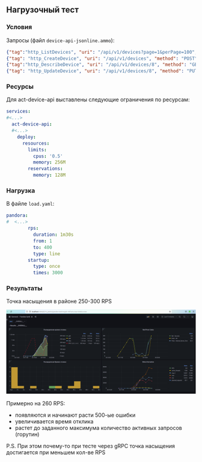 ## Нагрузочный тест
### Условия
Запросы (файл `device-api-jsonline.ammo`):
```json lines
{"tag":"http_ListDevices", "uri": "/api/v1/devices?page=1&perPage=100", "method": "GET", "headers": {"Accept": "application/json"},"body": "", "host": "act-device-api"}
{"tag": "http_CreateDevice", "uri": "/api/v1/devices", "method": "POST", "headers": {"Accept": "application/json", "Content-Type": "application/json", "Content-Length": "36"}, "body": "{\"platform\": \"ios\",  \"userId\": \"222\"}", "host": "act-device-api"}
{"tag":"http_DescribeDevice", "uri": "/api/v1/devices/8", "method": "GET", "headers": {"Accept": "application/json"},"body": "", "host": "act-device-api"}
{"tag": "http_UpdateDevice", "uri": "/api/v1/devices/8", "method": "PUT", "headers": {"Accept": "application/json", "Content-Type": "application/json", "Content-Length": "37"}, "body": "{\"platform\": \"andr\",  \"userId\": \"333\"}", "host": "act-device-api"}
```
### Ресурсы
Для act-device-api выставлены следующие ограничения по ресурсам:
```yaml
services:
#<...>
  act-device-api:
  #<...>
    deploy:
      resources:
        limits:
          cpus: '0.5'
          memory: 256M
        reservations:
          memory: 128M
```

### Нагрузка
В файле `load.yaml`:
```yaml
pandora:
#  <...>
        rps:
          duration: 1m30s
          from: 1
          to: 400
          type: line
        startup:
          type: once
          times: 3000
```
### Результаты
Точка насыщения в районе 250-300 RPS

![loadtest](loadtest.png)

Примерно на 260 RPS:
- появляются и начинают расти 500-ые ошибки
- увеличивается время отклика
- растет до заданного максимума количество активных запросов (горутин)

P.S. При этом почему-то при тесте через gRPC точка насыщения достигается при меньшем кол-ве RPS

